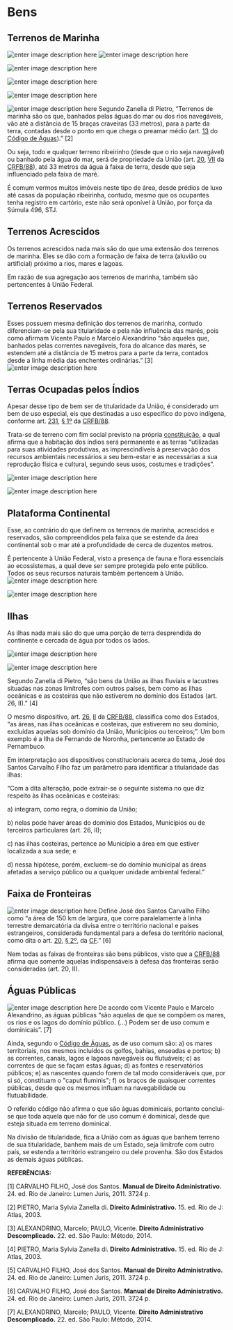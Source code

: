 # Bens

## Terrenos de Marinha

![enter image description here](https://encrypted-tbn0.gstatic.com/images?q=tbn:ANd9GcQj22VbC8fk8D_jFPXMq1BxjVaT6DL5HZ0Plg&usqp=CAU) ![enter image description here](https://oxereta.com/images/noticia/A5975d66ee7810.jpg)

![enter image description here](https://www.politize.com.br/wp-content/uploads/2021/02/Captura-de-Tela-142.png)

![enter image description here](http://www2.camara.leg.br/camaranoticias/imagens/imgNoticiaUpload1418387433295.jpg)

![enter image description here](https://regularizacaofundiariamt.com/wp-content/uploads/2020/08/LIMEO.png)

![enter image description here](https://www.gov.br/economia/pt-br/assuntos/patrimonio-da-uniao/bens-da-uniao/imagens/terrenosmarginais.jpg) Segundo Zanella di Pietro, “Terrenos de marinha são os que, banhados pelas águas do mar ou dos rios navegáveis, vão até a distância de 15 braças craveiras \(33 metros\), para a parte da terra, contadas desde o ponto em que chega o preamar médio \(art. [13](https://www.jusbrasil.com.br/topicos/10609113/artigo-13-do-decreto-n-24643-de-10-de-julho-de-1934) do [Código de Águas](https://www.jusbrasil.com.br/legislacao/91582/c%C3%B3digo-de-%C3%A1guas-decreto-24643-34)\).” \[2\]

Ou seja, todo e qualquer terreno ribeirinho \(desde que o rio seja navegável\) ou banhado pela água do mar, será de propriedade da União \(art. [20](https://www.jusbrasil.com.br/topicos/10639137/artigo-20-da-constitui%C3%A7%C3%A3o-federal-de-1988), [VII](https://www.jusbrasil.com.br/topicos/10721710/inciso-vii-do-artigo-20-da-constitui%C3%A7%C3%A3o-federal-de-1988) da [CRFB/88](https://www.jusbrasil.com.br/legislacao/188546065/constitui%C3%A7%C3%A3o-federal-constitui%C3%A7%C3%A3o-da-republica-federativa-do-brasil-1988)\), até 33 metros da água à faixa de terra, desde que seja influenciado pela faixa de maré.

É comum vermos muitos imóveis neste tipo de área, desde prédios de luxo até casas da população ribeirinha, contudo, mesmo que os ocupantes tenha registro em cartório, este não será oponível à União, por força da Súmula 496, STJ.

## Terrenos Acrescidos

Os terrenos acrescidos nada mais são do que uma extensão dos terrenos de marinha. Eles se dão com a formação de faixa de terra \(aluvião ou artificial\) próximo a rios, mares e lagoas.

Em razão de sua agregação aos terrenos de marinha, também são pertencentes à União Federal.

## Terrenos Reservados

Esses possuem mesma definição dos terrenos de marinha, contudo diferenciam-se pela sua titularidade e pela não influência das marés, pois como afirmam Vicente Paulo e Marcelo Alexandrino “são aqueles que, banhados pelas correntes navegáveis, fora do alcance das marés, se estendem até a distância de 15 metros para a parte da terra, contados desde a linha média das enchentes ordinárias.” \[3\] ![enter image description here](http://2.bp.blogspot.com/-Y2bJetS9MPo/UjJHxwJ9XiI/AAAAAAAAEEQ/gLJAW9uAzL8/s1600/Slide2.PNG)

## Terras Ocupadas pelos Índios

Apesar desse tipo de bem ser de titularidade da União, é considerado um bem de uso especial, eis que destinadas a uso específico do povo indígena, conforme art. [231](https://www.jusbrasil.com.br/topicos/10643688/artigo-231-da-constitui%C3%A7%C3%A3o-federal-de-1988), [§ 1º](https://www.jusbrasil.com.br/topicos/10643655/par%C3%A1grafo-1-artigo-231-da-constitui%C3%A7%C3%A3o-federal-de-1988) da [CRFB/88](https://www.jusbrasil.com.br/legislacao/188546065/constitui%C3%A7%C3%A3o-federal-constitui%C3%A7%C3%A3o-da-republica-federativa-do-brasil-1988).

Trata-se de terreno com fim social previsto na própria [constituição](https://www.jusbrasil.com.br/legislacao/188546065/constitui%C3%A7%C3%A3o-federal-constitui%C3%A7%C3%A3o-da-republica-federativa-do-brasil-1988), a qual afirma que a habitação dos índios será permanente e as terras “utilizadas para suas atividades produtivas, as imprescindíveis à preservação dos recursos ambientais necessários a seu bem-estar e as necessárias a sua reprodução física e cultural, segundo seus usos, costumes e tradições”.

![enter image description here](https://uploads.metropoles.com/wp-content/uploads/2018/04/18183226/Infografico-1_mapa2.jpg)

![enter image description here](https://img.socioambiental.org/d/338784-11/mapa.jpg)

## Plataforma Continental

Esse, ao contrário do que definem os terrenos de marinha, acrescidos e reservados, são compreendidos pela faixa que se estende da área continental sob o mar até a profundidade de cerca de duzentos metros.

É pertencente à União Federal, visto a presença de fauna e flora essenciais ao ecossistemas, a qual deve ser sempre protegida pelo ente público. Todos os seus recursos naturais também pertencem à União. ![enter image description here](https://upload.wikimedia.org/wikipedia/commons/5/5b/Plataforma_continental1.jpg)

![enter image description here](http://www.infoescola.com/wp-content/uploads/2010/03/plataforma-continental.jpg)

## Ilhas

As ilhas nada mais são do que uma porção de terra desprendida do continente e cercada de água por todos os lados.

![enter image description here](https://live.staticflickr.com/3193/2692694298_64624e149d_b.jpg)

![enter image description here](https://www.ferias.tur.br/imgs/8768/amparodesaofrancisco/g_amparo-de-sao-francisco-se-ilha-no-rio-sao-francisco-fotoedu-jung.jpg)

Segundo Zanella di Pietro, “são bens da União as ilhas fluviais e lacustres situadas nas zonas limítrofes com outros países, bem como as ilhas oceânicas e as costeiras que não estiverem no domínio dos Estados \(art. 26, II\).” \[4\]

O mesmo dispositivo, art. [26](https://www.jusbrasil.com.br/topicos/10638596/artigo-26-da-constitui%C3%A7%C3%A3o-federal-de-1988), [II](https://www.jusbrasil.com.br/topicos/10717035/inciso-ii-do-artigo-26-da-constitui%C3%A7%C3%A3o-federal-de-1988) da [CRFB/88](https://www.jusbrasil.com.br/legislacao/188546065/constitui%C3%A7%C3%A3o-federal-constitui%C3%A7%C3%A3o-da-republica-federativa-do-brasil-1988), classifica como dos Estados, “as áreas, nas ilhas oceânicas e costeiras, que estiverem no seu domínio, excluídas aquelas sob domínio da União, Municípios ou terceiros;”. Um bom exemplo é a Ilha de Fernando de Noronha, pertencente ao Estado de Pernambuco.

Em interpretação aos dispositivos constitucionais acerca do tema, José dos Santos Carvalho Filho faz um parâmetro para identificar a titularidade das ilhas:

“Com a dita alteração, pode extrair-se o seguinte sistema no que diz respeito às ilhas oceânicas e costeiras:

a\) integram, como regra, o domínio da União;

b\) nelas pode haver áreas do domínio dos Estados, Municípios ou de terceiros particulares \(art. 26, II\);

c\) nas ilhas costeiras, pertence ao Município a área em que estiver localizada a sua sede; e

d\) nessa hipótese, porém, excluem-se do domínio municipal as áreas afetadas a serviço público ou a qualquer unidade ambiental federal.”

## Faixa de Fronteiras

![enter image description here](https://encrypted-tbn0.gstatic.com/images?q=tbn:ANd9GcSVDOykglgQDqHci-3G-ZYBZes56h9vk4PcXySfmHeOXZ4IdY2DpxTrDgqAlbu-ZlbjgI4&usqp=CAU) Define José dos Santos Carvalho Filho como “a área de 150 km de largura, que corre paralelamente à linha terrestre demarcatória da divisa entre o território nacional e países estrangeiros, considerada fundamental para a defesa do território nacional, como dita o art. [20](https://www.jusbrasil.com.br/topicos/10639137/artigo-20-da-constitui%C3%A7%C3%A3o-federal-de-1988), [§ 2º](https://www.jusbrasil.com.br/topicos/10721483/par%C3%A1grafo-2-artigo-20-da-constitui%C3%A7%C3%A3o-federal-de-1988), da [CF](https://www.jusbrasil.com.br/legislacao/188546065/constitui%C3%A7%C3%A3o-federal-constitui%C3%A7%C3%A3o-da-republica-federativa-do-brasil-1988).” \[6\]

Nem todas as faixas de fronteiras são bens públicos, visto que a [CRFB/88](https://www.jusbrasil.com.br/legislacao/188546065/constitui%C3%A7%C3%A3o-federal-constitui%C3%A7%C3%A3o-da-republica-federativa-do-brasil-1988) afirma que somente aquelas indispensáveis à defesa das fronteiras serão consideradas \(art. 20, II\).

## Águas Públicas

![enter image description here](https://www.sollicita.com.br/File/getFile?url=/NP/SollicitaAdmin/Content/ConteudoDinamico/ImagensDestaqueNoticia/vnfhxlc.jpeg) De acordo com Vicente Paulo e Marcelo Alexandrino, as águas públicas “são aquelas de que se compõem os mares, os rios e os lagos do domínio público. \(...\) Podem ser de uso comum e dominicais”. \[7\]

Ainda, segundo o [Código de Águas](https://www.jusbrasil.com.br/legislacao/91582/c%C3%B3digo-de-%C3%A1guas-decreto-24643-34), as de uso comum são: a\) os mares territoriais, nos mesmos incluídos os golfos, bahias, enseadas e portos; b\) as correntes, canais, lagos e lagoas navegáveis ou flutuáveis; c\) as correntes de que se façam estas águas; d\) as fontes e reservatórios públicos; e\) as nascentes quando forem de tal modo consideráveis que, por si só, constituam o "caput fluminis"; f\) os braços de quaisquer correntes públicas, desde que os mesmos influam na navegabilidade ou flutuabilidade.

O referido código não afirma o que são águas dominicais, portanto conclui-se que toda aquela que não for de uso comum é dominical, desde que esteja situada em terreno dominical.

Na divisão de titularidade, fica a União com as águas que banhem terreno de sua titularidade, banhem mais de um Estado, seja limítrofe com outro país, se estenda a território estrangeiro ou dele provenha. São dos Estados as demais águas públicas.

**REFERÊNCIAS:**

\[1\] CARVALHO FILHO, José dos Santos. **Manual de Direito Administrativo.** 24. ed. Rio de Janeiro: Lumen Juris, 2011. 3724 p.

\[2\] PIETRO, Maria Sylvia Zanella di. **Direito Administrativo.** 15. ed. Rio de J: Atlas, 2003.

\[3\] ALEXANDRINO, Marcelo; PAULO, Vicente. **Direito Administrativo Descomplicado.** 22. ed. São Paulo: Método, 2014.

\[4\] PIETRO, Maria Sylvia Zanella di. **Direito Administrativo.** 15. ed. Rio de J: Atlas, 2003.

\[5\] CARVALHO FILHO, José dos Santos. **Manual de Direito Administrativo.** 24. ed. Rio de Janeiro: Lumen Juris, 2011. 3724 p.

\[6\] CARVALHO FILHO, José dos Santos. **Manual de Direito Administrativo.** 24. ed. Rio de Janeiro: Lumen Juris, 2011. 3724 p.

\[7\] ALEXANDRINO, Marcelo; PAULO, Vicente. **Direito Administrativo Descomplicado.** 22. ed. São Paulo: Método, 2014. 

